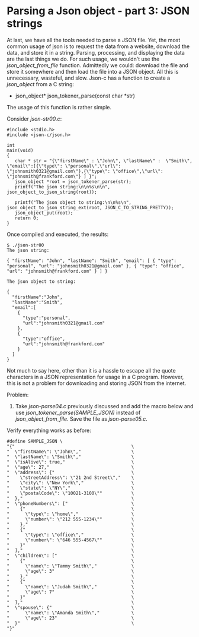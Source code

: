 # Parsing a Json object - part 3: JSON strings

At last, we have all the tools needed to parse a JSON file. Yet, the most common usage of json is to request the data from a website, download the data, and store it in a string.  Parsing, processing, and displaying the data are the last things we do. For such usage, we wouldn't use the _*json\_object\_from\_file*_ function. Admittedly we could: download the file and store it somewhere and then load the file into a JSON object. All this is unnecessary, wasteful, and slow. Json-c has a function to create a _*json\_object*_ from a C string:

- json_object* json_tokener_parse(const char *str) 

The usage of this function is rather simple.

Consider _*json-str00.c*_:

```
#include <stdio.h>
#include <json-c/json.h>

int 
main(void)
{
   char * str = "{\"firstName\" : \"John\", \"lastName\" :  \"Smith\", \"email\":[{\"type\": \"personal\",\"url\": \"johnsmith0321@gmail.com\"},{\"type\": \"office\",\"url\": \"johnsmith@frankford.com\"} ] }";
   json_object *root = json_tokener_parse(str);
   printf("The json string:\n\n%s\n\n", json_object_to_json_string(root));
   
   printf("The json object to string:\n\n%s\n", json_object_to_json_string_ext(root, JSON_C_TO_STRING_PRETTY));
   json_object_put(root);
   return 0;
}

```

Once compiled and executed, the results:

```
$ ./json-str00 
The json string:

{ "firstName": "John", "lastName": "Smith", "email": [ { "type": "personal", "url": "johnsmith0321@gmail.com" }, { "type": "office", "url": "johnsmith@frankford.com" } ] }

The json object to string:

{
  "firstName":"John",
  "lastName":"Smith",
  "email":[
    {
      "type":"personal",
      "url":"johnsmith0321@gmail.com"
    },
    {
      "type":"office",
      "url":"johnsmith@frankford.com"
    }
  ]
}

```

Not much to say here, other than it is a hassle to escape all the quote characters in a JSON representation for usage in a C program. However, this is not a problem for downloading and storing JSON from the internet.

Problem:

1. Take _*json-parse04.c*_ previously discussed and add the macro below and use _*json\_tokener\_parse(SAMPLE_JSON)*_ instead of _*json\_object\_from_file*_. Save the file as _*json-parse05.c*_.

Verify everything works as before:

```
#define SAMPLE_JSON \
"{"                                            \
"  \"firstName\": \"John\","                   \
"  \"lastName\": \"Smith\","                   \
"  \"isAlive\": true,"                         \
"  \"age\": 27,"                               \
"  \"address\": {"                             \
"    \"streetAddress\": \"21 2nd Street\","    \
"    \"city\": \"New York\","                  \
"    \"state\": \"NY\","                       \
"    \"postalCode\": \"10021-3100\""           \
"  },"                                         \
"  \"phoneNumbers\": ["                        \
"    {"                                        \
"      \"type\": \"home\","                    \
"      \"number\": \"212 555-1234\""           \
"    },"                                       \
"    {"                                        \
"      \"type\": \"office\","                  \
"      \"number\": \"646 555-4567\""           \
"    }"                                        \
"  ],"                                         \
"  \"children\": ["                            \
"    {"                                        \
"      \"name\": \"Tammy Smith\","             \
"      \"age\": 3"                             \
"    },"                                       \
"    {"                                        \
"      \"name\": \"Judah Smith\","             \
"      \"age\": 7"                             \
"    }"                                        \
"  ],"                                         \
"  \"spouse\": {"                              \
"      \"name\": \"Amanda Smith\","            \
"      \"age\": 23"                            \
"  }"                                          \
"}"
 
```

